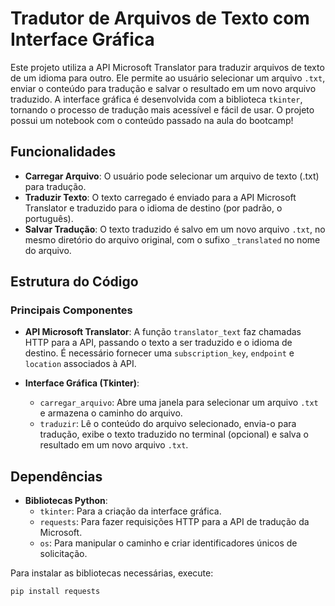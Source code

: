 # Tradutor de Arquivos de Texto com Interface Gráfica

Este projeto utiliza a API Microsoft Translator para traduzir arquivos de texto de um idioma para outro. Ele permite ao usuário selecionar um arquivo `.txt`, enviar o conteúdo para tradução e salvar o resultado em um novo arquivo traduzido. A interface gráfica é desenvolvida com a biblioteca `tkinter`, tornando o processo de tradução mais acessível e fácil de usar. O projeto possui um notebook com o conteúdo passado na aula do bootcamp!

## Funcionalidades

- **Carregar Arquivo**: O usuário pode selecionar um arquivo de texto (.txt) para tradução.
- **Traduzir Texto**: O texto carregado é enviado para a API Microsoft Translator e traduzido para o idioma de destino (por padrão, o português).
- **Salvar Tradução**: O texto traduzido é salvo em um novo arquivo `.txt`, no mesmo diretório do arquivo original, com o sufixo `_translated` no nome do arquivo.

## Estrutura do Código

### Principais Componentes

- **API Microsoft Translator**: A função `translator_text` faz chamadas HTTP para a API, passando o texto a ser traduzido e o idioma de destino. É necessário fornecer uma `subscription_key`, `endpoint` e `location` associados à API.
  
- **Interface Gráfica (Tkinter)**:
  - `carregar_arquivo`: Abre uma janela para selecionar um arquivo `.txt` e armazena o caminho do arquivo.
  - `traduzir`: Lê o conteúdo do arquivo selecionado, envia-o para tradução, exibe o texto traduzido no terminal (opcional) e salva o resultado em um novo arquivo `.txt`.

## Dependências

- **Bibliotecas Python**:
  - `tkinter`: Para a criação da interface gráfica.
  - `requests`: Para fazer requisições HTTP para a API de tradução da Microsoft.
  - `os`: Para manipular o caminho e criar identificadores únicos de solicitação.

Para instalar as bibliotecas necessárias, execute:
```bash
pip install requests
